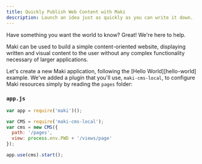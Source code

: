```yaml
---
title: Quickly Publish Web Content with Maki
description: Launch an idea just as quickly as you can write it down.
---
```


Have something you want the world to know?  Great!  We're here to help.

Maki can be used to build a simple content-oriented website, displaying written
and visual content to the user without any complex functionality necessary of
larger applications.

Let's create a new Maki application, following the [Hello World][hello-world]
example.  We've added a plugin that you'll use, `maki-cms-local`, to configure
Maki resources simply by reading the `pages` folder:

### `app.js`
```js
var app = require('maki')();

var CMS = require('maki-cms-local');
var cms = new CMS({
  path: '/pages',
  view: process.env.PWD + '/views/page'
});

app.use(cms).start();
```


